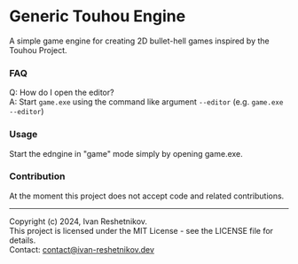 # Generic Touhou Engine

A simple game engine for creating 2D bullet-hell games inspired by the Touhou Project.

### FAQ

Q: How do I open the editor?\
A: Start `game.exe` using the command like argument `--editor` (e.g. `game.exe --editor`)

### Usage
Start the edngine in "game" mode simply by opening game.exe.

### Contribution

At the moment this project does not accept code and related contributions.

---

Copyright (c) 2024, Ivan Reshetnikov.\
This project is licensed under the MIT License - see the LICENSE file for details.\
Contact: contact@ivan-reshetnikov.dev
